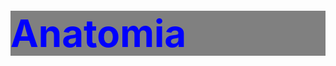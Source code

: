 # Anatomia

<style>
  h1 {/*declaration (declaração, tudo entre as chaves)*/
        
    /*properties (propriedades que vão ser alteradas) e
    property values (os valores das propriedades alteradas)*/
    color: blue;
    font-size: 60px;
    background: gray;
  }
</style>
